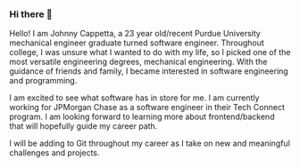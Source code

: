 ### Hi there 👋

<!--
**jcappetta/jcappetta** is a ✨ _special_ ✨ repository because its `README.md` (this file) appears on your GitHub profile.

Here are some ideas to get you started:

- 🔭 I’m currently working on ...
- 🌱 I’m currently learning ...
- 👯 I’m looking to collaborate on ...
- 🤔 I’m looking for help with ...
- 💬 Ask me about ...
- 📫 How to reach me: ...
- 😄 Pronouns: ...
- ⚡ Fun fact: ...
-->
Hello! I am Johnny Cappetta, a 23 year old/recent Purdue University mechanical engineer graduate turned software engineer. Throughout college, I was unsure what I wanted to do with my life, so I picked one of the most versatile engineering degrees, mechanical engineering. With the guidance of friends and family, I became interested in software engineering and programming. 

I am excited to see what software has in store for me.
I am currently working for JPMorgan Chase as a software engineer in their Tech Connect program. I am looking forward to learning more about frontend/backend that will hopefully guide my career path. 

I will be adding to Git throughout my career as I take on new and meaningful challenges and projects.